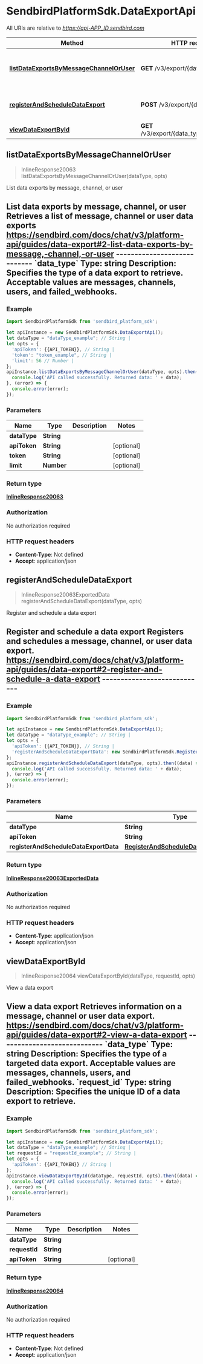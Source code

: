 # SendbirdPlatformSdk.DataExportApi

All URIs are relative to *https://api-APP_ID.sendbird.com*

Method | HTTP request | Description
------------- | ------------- | -------------
[**listDataExportsByMessageChannelOrUser**](DataExportApi.md#listDataExportsByMessageChannelOrUser) | **GET** /v3/export/{data_type} | List data exports by message, channel, or user
[**registerAndScheduleDataExport**](DataExportApi.md#registerAndScheduleDataExport) | **POST** /v3/export/{data_type} | Register and schedule a data export
[**viewDataExportById**](DataExportApi.md#viewDataExportById) | **GET** /v3/export/{data_type}/{request_id} | View a data export



## listDataExportsByMessageChannelOrUser

> InlineResponse20063 listDataExportsByMessageChannelOrUser(dataType, opts)

List data exports by message, channel, or user

## List data exports by message, channel, or user  Retrieves a list of message, channel or user data exports  https://sendbird.com/docs/chat/v3/platform-api/guides/data-export#2-list-data-exports-by-message,-channel,-or-user ----------------------------   &#x60;data_type&#x60;      Type: string      Description: Specifies the type of a data export to retrieve. Acceptable values are messages, channels, users, and failed_webhooks.

### Example

```javascript
import SendbirdPlatformSdk from 'sendbird_platform_sdk';

let apiInstance = new SendbirdPlatformSdk.DataExportApi();
let dataType = "dataType_example"; // String | 
let opts = {
  'apiToken': {{API_TOKEN}}, // String | 
  'token': "token_example", // String | 
  'limit': 56 // Number | 
};
apiInstance.listDataExportsByMessageChannelOrUser(dataType, opts).then((data) => {
  console.log('API called successfully. Returned data: ' + data);
}, (error) => {
  console.error(error);
});

```

### Parameters


Name | Type | Description  | Notes
------------- | ------------- | ------------- | -------------
 **dataType** | **String**|  | 
 **apiToken** | **String**|  | [optional] 
 **token** | **String**|  | [optional] 
 **limit** | **Number**|  | [optional] 

### Return type

[**InlineResponse20063**](InlineResponse20063.md)

### Authorization

No authorization required

### HTTP request headers

- **Content-Type**: Not defined
- **Accept**: application/json


## registerAndScheduleDataExport

> InlineResponse20063ExportedData registerAndScheduleDataExport(dataType, opts)

Register and schedule a data export

## Register and schedule a data export  Registers and schedules a message, channel, or user data export.  https://sendbird.com/docs/chat/v3/platform-api/guides/data-export#2-register-and-schedule-a-data-export ----------------------------

### Example

```javascript
import SendbirdPlatformSdk from 'sendbird_platform_sdk';

let apiInstance = new SendbirdPlatformSdk.DataExportApi();
let dataType = "dataType_example"; // String | 
let opts = {
  'apiToken': {{API_TOKEN}}, // String | 
  'registerAndScheduleDataExportData': new SendbirdPlatformSdk.RegisterAndScheduleDataExportData() // RegisterAndScheduleDataExportData | 
};
apiInstance.registerAndScheduleDataExport(dataType, opts).then((data) => {
  console.log('API called successfully. Returned data: ' + data);
}, (error) => {
  console.error(error);
});

```

### Parameters


Name | Type | Description  | Notes
------------- | ------------- | ------------- | -------------
 **dataType** | **String**|  | 
 **apiToken** | **String**|  | [optional] 
 **registerAndScheduleDataExportData** | [**RegisterAndScheduleDataExportData**](RegisterAndScheduleDataExportData.md)|  | [optional] 

### Return type

[**InlineResponse20063ExportedData**](InlineResponse20063ExportedData.md)

### Authorization

No authorization required

### HTTP request headers

- **Content-Type**: application/json
- **Accept**: application/json


## viewDataExportById

> InlineResponse20064 viewDataExportById(dataType, requestId, opts)

View a data export

## View a data export  Retrieves information on a message, channel or user data export.  https://sendbird.com/docs/chat/v3/platform-api/guides/data-export#2-view-a-data-export ----------------------------   &#x60;data_type&#x60;      Type: string      Description: Specifies the type of a targeted data export. Acceptable values are messages, channels,  users, and failed_webhooks.  &#x60;request_id&#x60;      Type: string      Description: Specifies the unique ID of a data export to retrieve.

### Example

```javascript
import SendbirdPlatformSdk from 'sendbird_platform_sdk';

let apiInstance = new SendbirdPlatformSdk.DataExportApi();
let dataType = "dataType_example"; // String | 
let requestId = "requestId_example"; // String | 
let opts = {
  'apiToken': {{API_TOKEN}} // String | 
};
apiInstance.viewDataExportById(dataType, requestId, opts).then((data) => {
  console.log('API called successfully. Returned data: ' + data);
}, (error) => {
  console.error(error);
});

```

### Parameters


Name | Type | Description  | Notes
------------- | ------------- | ------------- | -------------
 **dataType** | **String**|  | 
 **requestId** | **String**|  | 
 **apiToken** | **String**|  | [optional] 

### Return type

[**InlineResponse20064**](InlineResponse20064.md)

### Authorization

No authorization required

### HTTP request headers

- **Content-Type**: Not defined
- **Accept**: application/json

